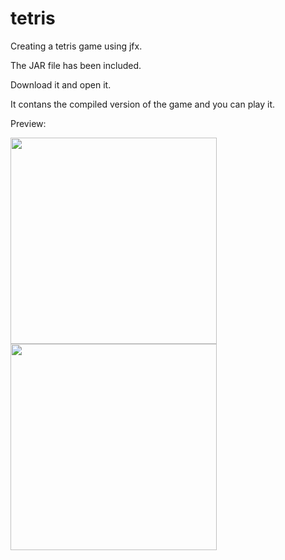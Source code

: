 # tetris
Creating a tetris game using jfx.


The JAR file has been included.


Download it and open it.


It contans the compiled version of the game and you can play it.

Preview:

<img src="https://github.com/chandran-jr/tetris/blob/master/tertrs.PNG" width=330px padding-right=100px>  <img src="https://github.com/chandran-jr/tetris/blob/master/tet.PNG" width=330px>
